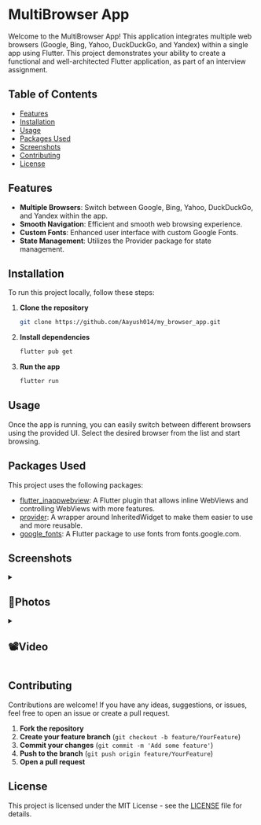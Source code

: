 # MultiBrowser App

Welcome to the MultiBrowser App! This application integrates multiple web browsers (Google, Bing, Yahoo, DuckDuckGo, and Yandex) within a single app using Flutter. This project demonstrates your ability to create a functional and well-architected Flutter application, as part of an interview assignment.

## Table of Contents

- [Features](#features)
- [Installation](#installation)
- [Usage](#usage)
- [Packages Used](#packages-used)
- [Screenshots](#screenshots)
- [Contributing](#contributing)
- [License](#license)

## Features

- **Multiple Browsers**: Switch between Google, Bing, Yahoo, DuckDuckGo, and Yandex within the app.
- **Smooth Navigation**: Efficient and smooth web browsing experience.
- **Custom Fonts**: Enhanced user interface with custom Google Fonts.
- **State Management**: Utilizes the Provider package for state management.

## Installation

To run this project locally, follow these steps:

1. **Clone the repository**
    ```bash
    git clone https://github.com/Aayush014/my_browser_app.git
    ```

2. **Install dependencies**
    ```bash
    flutter pub get
    ```

3. **Run the app**
    ```bash
    flutter run
    ```

## Usage

Once the app is running, you can easily switch between different browsers using the provided UI. Select the desired browser from the list and start browsing.

## Packages Used

This project uses the following packages:

- [flutter_inappwebview](https://pub.dev/packages/flutter_inappwebview): A Flutter plugin that allows inline WebViews and controlling WebViews with more features.
- [provider](https://pub.dev/packages/provider): A wrapper around InheritedWidget to make them easier to use and more reusable.
- [google_fonts](https://pub.dev/packages/google_fonts): A Flutter package to use fonts from fonts.google.com.

## Screenshots

<details> 
  <summary><h2>📸Photos</h2></summary>
  <p>
    <table align="center">
  <tr>
    <td><img src="https://github.com/Aayush014/my_browser_app/assets/133498952/ce8e8156-b555-4e9e-b988-3f840b728d6e" alt="Image 2" width="180" height="auto"></td>
    <td><img src="https://github.com/Aayush014/my_browser_app/assets/133498952/0f50bbbe-8050-4ab3-841f-90073c7cce03" alt="Image 2" width="180" height="auto"></td>
    <td><img src="https://github.com/Aayush014/my_browser_app/assets/133498952/4bfccb53-f7fe-45d4-bffe-de5abfda0878" alt="Image 2" width="180" height="auto"></td>
    <td><img src="https://github.com/Aayush014/my_browser_app/assets/133498952/604349c4-959c-49c3-ad6b-7d4e0abbcc2f" alt="Image 2" width="180" height="auto"></td>
    <td><img src="https://github.com/Aayush014/my_browser_app/assets/133498952/37649c88-45e9-4c6f-aa50-f15f5f917f5e" alt="Image 2" width="180" height="auto"></td>
  </tr>
  <tr>
    <td><img src="https://github.com/Aayush014/my_browser_app/assets/133498952/d4c8c498-0e18-4b31-80ae-855d40288529" alt="Image 2" width="180" height="auto"></td>
    <td><img src="https://github.com/Aayush014/my_browser_app/assets/133498952/f3ac6fe1-f53f-4b3d-8e96-be156bfbd576" alt="Image 2" width="180" height="auto"></td>
    <td><img src="https://github.com/Aayush014/my_browser_app/assets/133498952/c1a43f0a-3096-4568-8da9-ccdf3bd69f84" alt="Image 2" width="180" height="auto"></td>
    <td><img src="https://github.com/Aayush014/my_browser_app/assets/133498952/9f765335-2b92-43aa-81a8-dc6435a62cde" alt="Image 2" width="180" height="auto"></td>
    <td><img src="https://github.com/Aayush014/my_browser_app/assets/133498952/3797a0fa-1985-42e4-a575-7463f9690f8e" alt="Image 2" width="180" height="auto"></td>
  </tr>
    </table>    
  </p>
  </details>
  <details> 
  <summary><h2>📽️Video</h2></summary>
  <p>
    <table align="center">
  <tr>
    <video src ="https://github.com/Aayush014/my_browser_app/assets/133498952/cc99fd4f-8ed0-4c0f-822f-385f9ec8cf8f"></video> </h1>
  </tr>
    </table>   
  </p>
  </details>

## Contributing

Contributions are welcome! If you have any ideas, suggestions, or issues, feel free to open an issue or create a pull request.

1. **Fork the repository**
2. **Create your feature branch** (`git checkout -b feature/YourFeature`)
3. **Commit your changes** (`git commit -m 'Add some feature'`)
4. **Push to the branch** (`git push origin feature/YourFeature`)
5. **Open a pull request**

## License

This project is licensed under the MIT License - see the [LICENSE](LICENSE) file for details.
